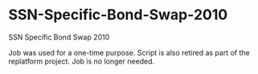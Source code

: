 # SSN-Specific-Bond-Swap-2010
SSN Specific Bond Swap 2010

Job was used for a one-time purpose.  Script is also retired as part of the replatform project.  Job is no longer needed.

